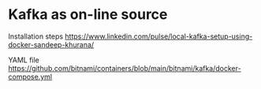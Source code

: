 # Kafka as on-line source

Installation steps
https://www.linkedin.com/pulse/local-kafka-setup-using-docker-sandeep-khurana/

YAML file
https://github.com/bitnami/containers/blob/main/bitnami/kafka/docker-compose.yml